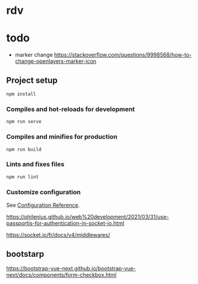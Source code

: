 # rdv


# todo
- marker change https://stackoverflow.com/questions/9998568/how-to-change-openlayers-marker-icon


## Project setup
```
npm install
```

### Compiles and hot-reloads for development
```
npm run serve
```

### Compiles and minifies for production
```
npm run build
```

### Lints and fixes files
```
npm run lint
```

### Customize configuration
See [Configuration Reference](https://cli.vuejs.org/config/).

https://philenius.github.io/web%20development/2021/03/31/use-passportjs-for-authentication-in-socket-io.html

https://socket.io/fr/docs/v4/middlewares/

## bootstarp 
https://bootstrap-vue-next.github.io/bootstrap-vue-next/docs/components/form-checkbox.html



